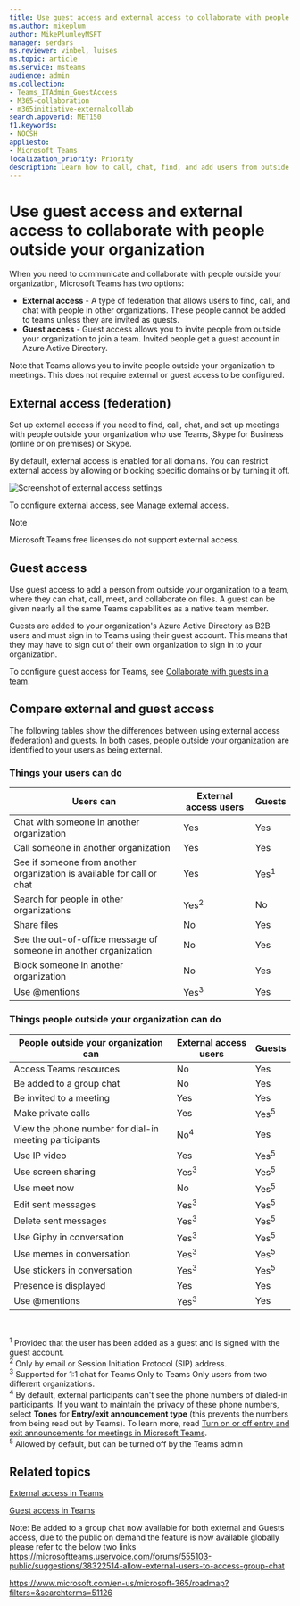 ```yaml
---
title: Use guest access and external access to collaborate with people outside your organization
ms.author: mikeplum
author: MikePlumleyMSFT
manager: serdars
ms.reviewer: vinbel, luises
ms.topic: article
ms.service: msteams
audience: admin
ms.collection: 
- Teams_ITAdmin_GuestAccess
- M365-collaboration
- m365initiative-externalcollab
search.appverid: MET150
f1.keywords:
- NOCSH
appliesto: 
- Microsoft Teams
localization_priority: Priority
description: Learn how to call, chat, find, and add users from outside the organization in Microsoft Teams using external access (federation) and guest access.
---
```


# Use guest access and external access to collaborate with people outside your organization

When you need to communicate and collaborate with people outside your organization, Microsoft Teams has two options:

- **External access** - A type of federation that allows users to find, call, and chat with people in other organizations. These people cannot be added to teams unless they are invited as guests.
- **Guest access** - Guest access allows you to invite people from outside your organization to join a team. Invited people get a guest account in Azure Active Directory.

Note that Teams allows you to invite people outside your organization to meetings. This does not require external or guest access to be configured.

## External access (federation)

Set up external access if you need to find, call, chat, and set up meetings with people outside your organization who use Teams, Skype for Business (online or on premises) or Skype. 

By default, external access is enabled for all domains. You can restrict external access by allowing or blocking specific domains or by turning it off.

![Screenshot of external access settings](media/external-access-federation-settings.png)

To configure external access, see [Manage external access](manage-external-access.md). 

>[!NOTE]
>Microsoft Teams free licenses do not support external access.

## Guest access

Use guest access to add a person from outside your organization to a team, where they can chat, call, meet, and collaborate on files. A guest can be given nearly all the same Teams capabilities as a native team member.

Guests are added to your organization's Azure Active Directory as B2B users and must sign in to Teams using their guest account. This means that they may have to sign out of their own organization to sign in to your organization.

To configure guest access for Teams, see [Collaborate with guests in a team](/microsoft-365/solutions/collaborate-as-team).

## Compare external and guest access

The following tables show the differences between using external access (federation) and guests. In both cases, people outside your organization are identified to your users as being external.

### Things your users can do

| Users can | External access users | Guests |
|---------|-----------------------|--------------------|
| Chat with someone in another organization | Yes | Yes |
| Call someone in another organization | Yes | Yes |
| See if someone from another organization is available for call or chat | Yes | Yes<sup>1</sup> |
| Search for people in other organizations | Yes<sup>2</sup> | No |
| Share files | No | Yes |
| See the out-of-office message of someone in another organization | No | Yes |
| Block someone in another organization  | No | Yes |
| Use @mentions | Yes<sup>3</sup> | Yes |

### Things people outside your organization can do

| People outside your organization can | External access users | Guests |
|---------|-----------------------|--------------------|
| Access Teams resources | No | Yes |
| Be added to a group chat | No | Yes |
| Be invited to a meeting | Yes | Yes |
| Make private calls | Yes | Yes<sup>5</sup> |
| View the phone number for dial-in meeting participants | No<sup>4</sup> | Yes |
| Use IP video | Yes | Yes<sup>5</sup> |
| Use screen sharing | Yes<sup>3</sup> | Yes<sup>5</sup> |
| Use meet now | No | Yes<sup>5</sup> |
| Edit sent messages | Yes<sup>3</sup> | Yes<sup>5</sup> |
| Delete sent messages | Yes<sup>3</sup> | Yes<sup>5</sup> |
| Use Giphy in conversation | Yes<sup>3</sup> | Yes<sup>5</sup> |
| Use memes in conversation | Yes<sup>3</sup> | Yes<sup>5</sup> |
| Use stickers in conversation | Yes<sup>3</sup> | Yes<sup>5</sup> |
| Presence is displayed | Yes | Yes |
| Use @mentions | Yes<sup>3</sup> | Yes |

<br>

<sup>1</sup> Provided that the user has been added as a guest and is signed with the guest account.<br>
<sup>2</sup> Only by email or Session Initiation Protocol (SIP) address.<br>
<sup>3</sup> Supported for 1:1 chat for Teams Only to Teams Only users from two different organizations. <br>
<sup>4</sup> By default, external participants can't see the phone numbers of dialed-in participants. If you want to maintain the privacy of these phone numbers, select **Tones** for **Entry/exit announcement type** (this prevents the numbers from being read out by Teams). To learn more, read [Turn on or off entry and exit announcements for meetings in Microsoft Teams](turn-on-or-off-entry-and-exit-announcements-for-meetings-in-teams.md). <br>
<sup>5</sup> Allowed by default, but can be turned off by the Teams admin

## Related topics

[External access in Teams](manage-external-access.md)

[Guest access in Teams](guest-access.md)

Note:  Be added to a group chat now available for both external and Guests access, due to the public on demand the feature is now available globally
please refer to the below two links
https://microsoftteams.uservoice.com/forums/555103-public/suggestions/38322514-allow-external-users-to-access-group-chat

https://www.microsoft.com/en-us/microsoft-365/roadmap?filters=&searchterms=51126
